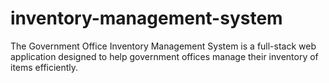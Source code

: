 # inventory-management-system
The Government Office Inventory Management System is a full-stack web application designed to help government offices manage their inventory of items efficiently.
